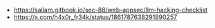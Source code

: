 - https://sallam.gitbook.io/sec-88/web-appsec/llm-hacking-checklist
- https://x.com/h4x0r_fr34k/status/1861787638291890257

